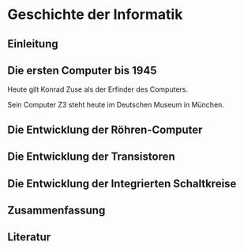 # Geschichte der Informatik

## Einleitung

## Die ersten Computer bis 1945

Heute gilt Konrad Zuse als der Erfinder des Computers.

Sein Computer Z3 steht heute im Deutschen Museum in München.

## Die Entwicklung der Röhren-Computer 

## Die Entwicklung der Transistoren

## Die Entwicklung der Integrierten Schaltkreise

## Zusammenfassung

## Literatur
